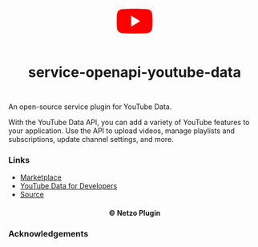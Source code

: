 <div align="center">
  <a href="https://netzo.io" target="_blank" >
    <img height="50" src="https://raw.githubusercontent.com/netzoio/netzo/main/plugins/services/service-openapi-youtube-data/src/assets/icon.png" style="margin: 12px 0px" />
  </a>

  <h1 style="padding: 6px 0px 24px 0px">service-openapi-youtube-data</h1>
</div>

An open-source service plugin for YouTube Data.

With the YouTube Data API, you can add a variety of YouTube features to your application. Use the API to upload videos, manage playlists and subscriptions, update channel settings, and more.

### Links

- [Marketplace](https://app.netzo.io/marketplace/service-openapi-youtube-data)
- [YouTube Data for Developers](https://developers.google.com/youtube/v3/getting-started)
- [Source](https://api.apis.guru/v2/specs/googleapis.com/youtube/v3/openapi.json)

<div align="center">
  <h4>© Netzo Plugin</h4>
</div>

### Acknowledgements
